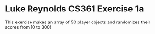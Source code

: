 # Luke Reynolds CS361 Exercise 1a

This exercise makes an array of 50 player objects and randomizes their scores from 10 to 300!
